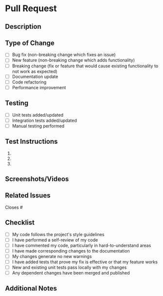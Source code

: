 # Pull Request

## Description

<!-- Provide a brief description of the changes in this PR -->

## Type of Change

<!-- Mark the appropriate option with an "x" -->

- [ ] Bug fix (non-breaking change which fixes an issue)
- [ ] New feature (non-breaking change which adds functionality)
- [ ] Breaking change (fix or feature that would cause existing functionality to not work as expected)
- [ ] Documentation update
- [ ] Code refactoring
- [ ] Performance improvement

## Testing

<!-- Describe the tests you ran and how to reproduce them -->

- [ ] Unit tests added/updated
- [ ] Integration tests added/updated
- [ ] Manual testing performed

## Test Instructions

<!-- Provide steps for testing this PR -->

1.
2.
3.

## Screenshots/Videos

<!-- If applicable, add screenshots or videos to help explain your changes -->

## Related Issues

<!-- Link any related issues here using #issue-number -->

Closes #

## Checklist

<!-- Mark completed items with an "x" -->

- [ ] My code follows the project's style guidelines
- [ ] I have performed a self-review of my code
- [ ] I have commented my code, particularly in hard-to-understand areas
- [ ] I have made corresponding changes to the documentation
- [ ] My changes generate no new warnings
- [ ] I have added tests that prove my fix is effective or that my feature works
- [ ] New and existing unit tests pass locally with my changes
- [ ] Any dependent changes have been merged and published

## Additional Notes

<!-- Add any additional information that would be helpful for reviewers -->
